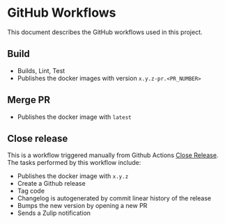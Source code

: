 # GitHub Workflows

This document describes the GitHub workflows used in this project.

## Build

- Builds, Lint, Test
- Publishes the docker images with version `x.y.z-pr.<PR_NUMBER>`

## Merge PR

- Publishes the docker image with `latest`

## Close release

This is a workflow triggered manually from Github Actions [Close Release](https://github.com/hoprnet/hopr-admin/actions/workflows/release.yaml). The tasks performed by this workflow include:

- Publishes the docker image with `x.y.z`
- Create a Github release
- Tag code
- Changelog is autogenerated by commit linear history of the release
- Bumps the new version by opening a new PR
- Sends a Zulip notification
